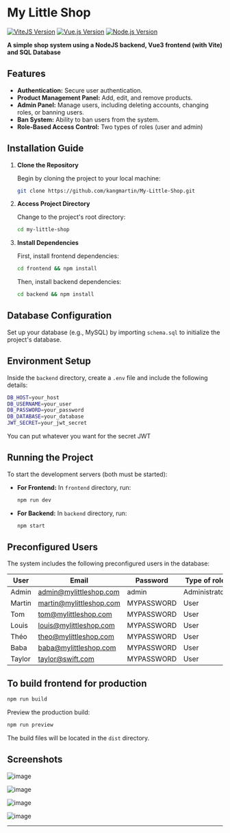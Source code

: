 
# My Little Shop

[![ViteJS Version](https://img.shields.io/badge/ViteJS->=4.4.5-8A2BE2.svg)](https://vitejs.dev/)
[![Vue.js Version](https://img.shields.io/badge/VueJS-3-42B883.svg)](https://vuejs.org/)
[![Node.js Version](https://img.shields.io/badge/NodeJS->=18.0.0-5BAB46.svg)](https://nodejs.org/)


**A simple shop system using a NodeJS backend, Vue3 frontend (with Vite) and SQL Database** 

## Features
- **Authentication:** Secure user authentication.
- **Product Management Panel:** Add, edit, and remove products.
- **Admin Panel:** Manage users, including deleting accounts, changing roles, or banning users.
- **Ban System:** Ability to ban users from the system.
- **Role-Based Access Control:** Two types of roles (user and admin)


## Installation Guide

1. **Clone the Repository**
   
   Begin by cloning the project to your local machine:
   ```bash
   git clone https://github.com/kangmartin/My-Little-Shop.git
   ```

2. **Access Project Directory**

   Change to the project's root directory:
   ```bash
   cd my-little-shop
   ```

3. **Install Dependencies**

   First, install frontend dependencies:
   ```bash
   cd frontend && npm install
   ```
   Then, install backend dependencies:
   ```bash
   cd backend && npm install
   ```

## Database Configuration

Set up your database (e.g., MySQL) by importing `schema.sql` to initialize the project's database.

## Environment Setup

Inside the `backend` directory, create a `.env` file and include the following details:
```bash
DB_HOST=your_host
DB_USERNAME=your_user
DB_PASSWORD=your_password
DB_DATABASE=your_database
JWT_SECRET=your_jwt_secret
```
You can put whatever you want for the secret JWT
## Running the Project

To start the development servers (both must be started):

- **For Frontend:**
  In `frontend` directory, run:

  ```bash
  npm run dev
  ```
- **For Backend:**
  In `backend` directory, run:
  ```bash
  npm start
  ```

## Preconfigured Users

The system includes the following preconfigured users in the database:

| User  | Email               | Password    | Type of role |
|-------|---------------------|-------------|--------------|
| Admin | admin@mylittleshop.com | admin | Administrator|
| Martin| martin@mylittleshop.com | MYPASSWORD | User |
| Tom   | tom@mylittleshop.com   | MYPASSWORD | User |
| Louis | louis@mylittleshop.com | MYPASSWORD | User |
| Théo  | theo@mylittleshop.com  | MYPASSWORD | User |
| Baba  | baba@mylittleshop.com  | MYPASSWORD | User |
| Taylor| taylor@swift.com      | MYPASSWORD | User |


## To build frontend for production
   
   ```bash
   npm run build
   ```
   Preview the production build:
   ```bash
   npm run preview
   ```
   The build files will be located in the `dist` directory.

## Screenshots

![image](https://github.com/kangmartin/My-Little-Shop/assets/88689251/b191dd9c-3e22-4c02-b41a-cca808366549)

![image](https://github.com/kangmartin/My-Little-Shop/assets/88689251/c87ac3a8-eee5-4d87-897f-eb2cd8b59c33)

![image](https://github.com/kangmartin/My-Little-Shop/assets/88689251/999bb214-c298-4df3-aa89-0d91a945c1c8)

![image](https://github.com/kangmartin/My-Little-Shop/assets/88689251/2f254e1b-8035-4a5b-9113-621cb32ea58c)

---
